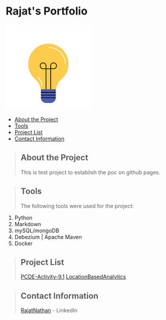 # Rajat's Portfolio
![](hello.gif)

* [About the Project](#about_the_project)
* [Tools](#tools)
* [Project List](#project_pages)
* [Contact Information](#contact)


<a class="anchor" id="about_the_project"></a>
> ## About the Project
> This is test project to establish the poc on github pages.

<a class="anchor" id="tools"></a>
> ## Tools
> The following tools were used for the project:
1. Python
2. Markdown
3. mySQL/mongoDB
4. Debezium | Apache Maven
5. Docker

<a class="anchor" id="project_pages"></a>
>## Project List
>[PCDE-Activity-9.1](https://raznat.github.io/PCDE-Activity-9.1/)
>[LocationBasedAnalytics](https://github.com/RazNat/LocationBasedAnalytics/)

<a class="anchor" id="contact"></a>
>## Contact Information
> [RajatNathan](www.linkedin.com/in/rajatnathan) - LinkedIn
